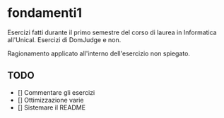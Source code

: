 # fondamenti1
Esercizi fatti durante il primo semestre del corso di laurea in Informatica all'Unical. Esercizi di DomJudge e non.

Ragionamento applicato all'interno dell'esercizio non spiegato.

## TODO
- [] Commentare gli esercizi
- [] Ottimizzazione varie
- [] Sistemare il README
